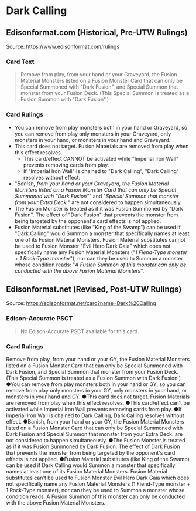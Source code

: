 # Dark Calling

## Edisonformat.com (Historical, Pre-UTW Rulings)

Source: https://www.edisonformat.com/rulings

### Card Text

> Remove from play, from your hand or your Graveyard, the Fusion Material Monsters listed on a Fusion Monster Card that can only be Special Summoned with "Dark Fusion", and Special Summon that monster from your Fusion Deck. (This Special Summon is treated as a Fusion Summon with "Dark Fusion".)

### Card Rulings

*   You can remove from play monsters both in your hand or Graveyard, so you can remove from play only monsters in your Graveyard, only monsters in your hand, or monsters in your hand and Graveyard.
*   This card does not target. Fusion Materials are removed from play when this effect resolves.
    *   This card/effect CANNOT be activated while "Imperial Iron Wall" prevents removing cards from play.
    *   If "Imperial Iron Wall" is chained to "Dark Calling", "Dark Calling" resolves without effect.
*   "_Banish, from your hand or your Graveyard, the Fusion Material Monsters listed on a Fusion Monster Card that can only be Special Summoned with "Dark Fusion"_" and "_Special Summon that monster from your Extra Deck._" are not considered to happen simultaneously.
*   The Fusion Monster is treated as if it was Fusion Summoned by "Dark Fusion". The effect of "Dark Fusion" that prevents the monster from being targeted by the opponent's card effects is not applied.
*   Fusion Material substitutes (like "King of the Swamp") can be used if "Dark Calling" would Summon a monster that specifically names at least one of its Fusion Material Monsters. Fusion Material substitutes cannot be used to Fusion Monster "Evil Hero Dark Gaia" which does not specifically name any Fusion Material Monsters ("_1 Fiend-Type monster + 1 Rock-Type monster_"), nor can they be used to Summon a monster whose condition reads: "_A Fusion Summon of this monster can only be conducted with the above Fusion Material Monsters_".

## Edisonformat.net (Revised, Post-UTW Rulings)

Source: https://edisonformat.net/card?name=Dark%20Calling

### Edison-Accurate PSCT

> No Edison-Accurate PSCT available for this card.

### Card Rulings

Remove from play, from your hand or your GY, the Fusion Material Monsters listed on a Fusion Monster Card that can only be Special Summoned with Dark Fusion, and Special Summon that monster from your Fusion Deck. (This Special Summon is treated as a Fusion Summon with Dark Fusion.)
●You can remove from play monsters both in your hand or GY, so you can remove from play only monsters in your GY, only monsters in your hand, or monsters in your hand and GY.
●This card does not target. Fusion Materials are removed from play when this effect resolves.
●This card/effect can't be activated while Imperial Iron Wall prevents removing cards from play.
●If Imperial Iron Wall is chained to Dark Calling, Dark Calling resolves without effect.
●Banish, from your hand or your GY, the Fusion Material Monsters listed on a Fusion Monster Card that can only be Special Summoned with Dark Fusion and Special Summon that monster from your Extra Deck. are not considered to happen simultaneously.
●The Fusion Monster is treated as if it was Fusion Summoned by Dark Fusion. The effect of Dark Fusion that prevents the monster from being targeted by the opponent's card effects is not applied.
●Fusion Material substitutes (like King of the Swamp) can be used if Dark Calling would Summon a monster that specifically names at least one of its Fusion Material Monsters. Fusion Material substitutes can't be used to Fusion Monster Evil Hero Dark Gaia which does not specifically name any Fusion Material Monsters (1 Fiend-Type monster + 1 Rock-Type monster), nor can they be used to Summon a monster whose condition reads: A Fusion Summon of this monster can only be conducted with the above Fusion Material Monsters.
            